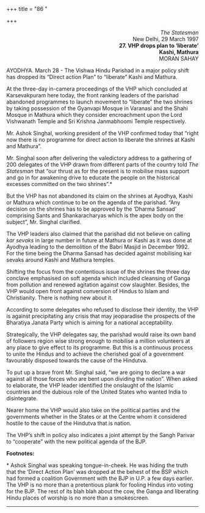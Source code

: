 +++
title = "86 "

+++
<div align="right">

*The Statesman*  
New Delhi, 29 March 1997  
**27. VHP drops plan to ‘liberate’**  
**Kashi, Mathura**  
MORAN SAHAY

</div>

AYODHYA.  March 28 - The Vishwa Hindu Parishad in a major policy shift
has dropped its “Direct action Plan” to “liberate” Kashi and Mathura.

At the three-day in-camera proceedings of the VHP which concluded at
Karsevakpuram here today, the front ranking leaders of the parishad
abandoned programmes to launch movement to “liberate” the two shrines by
taking possession of the Gyanvapi Mosque in Varanasi and the Shahi
Mosque in Mathura which they consider encroachment upon the Lord
Vishwanath Temple and Sri Krishna Janmabhoomi Temple respectively.

Mr. Ashok Singhal, working president of the VHP confirmed today that
“right now there is no programme for direct action to liberate the
shrines at Kashi and Mathura”.

Mr. Singhal soon after delivering the valedictory address to a gathering
of 200 delegates of the VHP drawn from different parts of the country
told *The Statesman* that “our thrust as for the present is to mobilise
mass support and go in for awakening drive to educate the people on the
historical excesses committed on the two shrines”.\*

But the VHP has not abandoned its claim on the shrines at Ayodhya, Kashi
or Mathura which continue to be on the agenda of the parishad.  “Any
decision on the shrines has to be approved by the ‘Dharma Sansad’
comprising Sants and  Shankaracharyas which is the apex body on the
subject”, Mr. Singhal clarified.

The VHP leaders also claimed that the parishad did not believe on
calling *kar sevaks* in large number in future at Mathura or Kashi as it
was done at Ayodhya leading to the demolition of the Babri Masjid in
December 1992.  For the time being the Dharma Sansad has decided against
mobilising kar sevaks around Kashi and Mathura temples.

Shifting the focus from the contentious issue of the shrines the three
day conclave emphasised on soft agenda which included cleansing of Ganga
from pollution and renewed agitation against cow slaughter. Besides, the
VHP would open front against conversion of Hindus to Islam and
Christianity. There is nothing new about it.

According to some delegates who refused to disclose their identity, the
VHP is against precipitating any crisis that may jeoparadise the
prospects of the Bharatiya Janata Party which is aiming for a national
acceptability.

Strategically, the VHP delegates say, the parishad would raise its own
band of followers region wise strong enough to mobilise a million
volunteers at any place to give effect to its programme. But this is a
continuous process to unite the Hindus and to achieve the cherished goal
of a government favourably disposed towards the cause of the Hindutva.

To put up a brave front Mr. Singhal said, “we are going to declare a war
against all those forces who are bent upon dividing the nation”. When
asked to elaborate, the VHP leader identified the onslaught of the
Islamic countries and the dubious role of the United States who wanted
India to disintegrate.

Nearer home the VHP would also take on the political parties and the
governments whether in the States or at the Centre whom it considered
hostile to the cause of the Hindutva that is nation.

The VHP’s shift in policy also indicates a joint attempt by the Sangh
Parivar to “cooperate” with the new political agenda of the BJP.  
 

**Footnotes:**

\* Ashok Singhal was speaking tongue-in-cheek.  He was hiding the truth
that the ‘Direct Action Plan’ was dropped at the behest of the BSP which
had formed a coalition Government with the BJP in U.P. a few days
earlier. The VHP is no more than a pretentious plank for fooling Hindus
into voting for the BJP. The rest of its blah blah about the cow, the
Ganga and liberating Hindu places of worship is no more than a
smokescreen.  
 

------------------------------------------------------------------------


